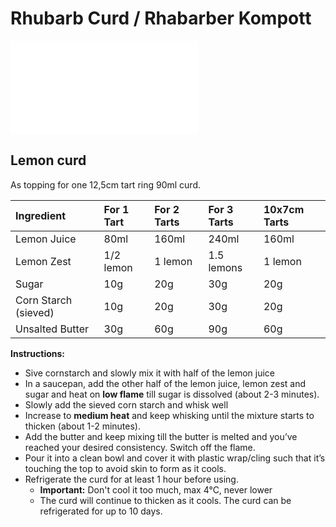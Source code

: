 # Rhubarb Curd / Rhabarber Kompott
![Curd — Rhubarb](Curd%20—%20Rhubarb.md)
## Lemon curd
As topping for one 12,5cm tart ring 90ml curd.

| Ingredient           | For 1 Tart | For 2 Tarts | For 3 Tarts | 10x7cm Tarts |
| :------------------- | :--------- | :---------- | :---------- | :----------- |
| Lemon Juice          | 80ml       | 160ml       | 240ml       | 160ml        |
| Lemon Zest           | 1/2 lemon  | 1 lemon     | 1.5 lemons  | 1 lemon      |
| Sugar                | 10g        | 20g         | 30g         | 20g          |
| Corn Starch (sieved) | 10g        | 20g         | 30g         | 20g          |
| Unsalted Butter      | 30g        | 60g         | 90g         | 60g          |

**Instructions:**
- Sive cornstarch and slowly mix it with half of the lemon juice
- In a saucepan, add the other half of the lemon juice, lemon zest and sugar and heat on **low flame** till sugar is dissolved (about 2-3 minutes).
- Slowly add the sieved corn starch and whisk well
- Increase to **medium heat** and keep whisking until the mixture starts to thicken (about 1-2 minutes).
- Add the butter and keep mixing till the butter is melted and you’ve reached your desired consistency. Switch off the flame.
- Pour it into a clean bowl and cover it with plastic wrap/cling such that it’s touching the top to avoid skin to form as it cools.
- Refrigerate the curd for at least 1 hour before using. 
	- **Important:** Don't cool it too much, max 4°C, never lower
	- The curd will continue to thicken as it cools. The curd can be refrigerated for up to 10 days.
